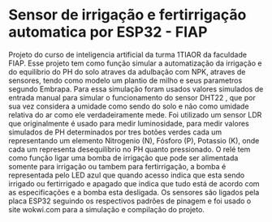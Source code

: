 # Sensor de irrigação e fertirrigação automatica por ESP32 - FIAP

Projeto do curso de inteligencia artificial da turma 1TIAOR da faculdade FIAP.
Esse projeto tem como função simular a automatização da irrigação e do equilibrio do PH do solo atraves da adulbação com NPK, atraves de sensores, tendo como modelo um plantio de milho e seus parametros segundo Embrapa.
Para essa simulação foram usados valores simulados de entrada manual para simular o funcionamento do sensor DHT22 , que por sua vez considera a umidade como sendo do solo e não como umidade relativa do ar como ele verdadeiramente mede.
Foi utilizado um sensor LDR que originalmente é usado para medir luminosidade, para medir valores simulados de PH determinados por tres botões verdes cada um representando um elemento Nitrogenio (N), Fósforo (P), Potassio (K), onde cada um representa desequilibrio no PH quanto pressionado.
O relé tem como função ligar uma bomba de irrigação que pode ser alimentada somente para irrigação ou tambem para fertirrigação, a bomba é representada pelo LED azul que quando acesso indica que esta sendo irrigado ou fertirrigado e apagado que indica que tudo está de acordo com as especificações e a bomba esta desligada.
Os sensores são ligados pela placa ESP32 seguindo os respectivos padrões de pinagem e foi usado o site wokwi.com para a simulação e compilação do projeto.






